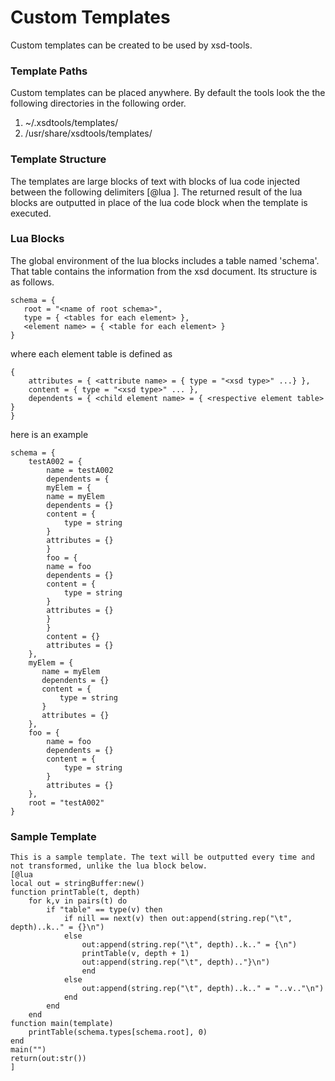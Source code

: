 # Custom Templates #

Custom templates can be created to be used by xsd-tools.

### Template Paths ###
Custom templates can be placed anywhere. By default the tools look the the following directories in the following order.
  1. ~/.xsdtools/templates/
  1. /usr/share/xsdtools/templates/

### Template Structure ###
The templates are large blocks of text with blocks of lua code injected between the following delimiters [@lua <lua code goes here> ]. The returned result of the lua blocks are outputted in place of the lua code block when the template is executed.

### Lua Blocks ###
The global environment of the lua blocks includes a table named 'schema'. That table contains the information from the xsd document. Its structure is as follows.
```
schema = {
   root = "<name of root schema>",
   type = { <tables for each element> },
   <element name> = { <table for each element> }
}
```

where each element table is defined as
```
{
    attributes = { <attribute name> = { type = "<xsd type>" ...} },
    content = { type = "<xsd type>" ... },
    dependents = { <child element name> = { <respective element table> }
}
```

here is an example
```
schema = {
    testA002 = {
        name = testA002
        dependents = {
	    myElem = {
		name = myElem
		dependents = {}
		content = {
			type = string
		}
		attributes = {}
	    }
 	    foo = {
		name = foo
		dependents = {}
		content = {
			type = string
		}
		attributes = {}
	    }
        }
        content = {}
        attributes = {}
    },
    myElem = {
       name = myElem
       dependents = {}
       content = {
           type = string
       }
       attributes = {}
    },
    foo = {
        name = foo
        dependents = {}
        content = {
            type = string
        }
        attributes = {}
    },
    root = "testA002"
}
```

### Sample Template ###
```
This is a sample template. The text will be outputted every time and not transformed, unlike the lua block below.
[@lua
local out = stringBuffer:new()
function printTable(t, depth)
	for k,v in pairs(t) do
		if "table" == type(v) then
			if nill == next(v) then out:append(string.rep("\t", depth)..k.." = {}\n")
			else
				out:append(string.rep("\t", depth)..k.." = {\n")
				printTable(v, depth + 1)
				out:append(string.rep("\t", depth).."}\n")
				end
 			else
 				out:append(string.rep("\t", depth)..k.." = "..v.."\n")
			end
		end
	end
function main(template)
	printTable(schema.types[schema.root], 0)
end
main("")
return(out:str())
]
```